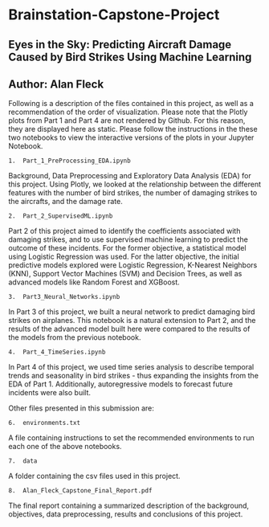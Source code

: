 # Brainstation-Capstone-Project
## Eyes in the Sky: Predicting Aircraft Damage Caused by Bird Strikes Using Machine Learning

## Author: Alan Fleck

Following is a description of the files contained in this project, as well as a recommendation of the order of visualization. Please note that the Plotly plots from Part 1 and Part 4 are not rendered by Github. For this reason, they are displayed here as static. Please follow the instructions in the these two notebooks to view the interactive versions of the plots in your Jupyter Notebook.

	1.	Part_1_PreProcessing_EDA.ipynb
Background, Data Preprocessing and Exploratory Data Analysis (EDA) for this project. Using Plotly, we looked at the relationship between the different features with the number of bird strikes, the number of damaging strikes to the aircrafts, and the damage rate.

	2.	Part_2_SupervisedML.ipynb
Part 2 of this project aimed to identify the coefficients associated with damaging strikes, and to use supervised machine learning to predict the outcome of these incidents.
For the former objective, a statistical model using Logistic Regression was used. For the latter objective, the initial predictive models explored were Logistic Regression, K-Nearest Neighbors (KNN), Support Vector Machines (SVM) and Decision Trees, as well as advanced models like Random Forest and XGBoost.

	3.	Part3_Neural_Networks.ipynb
In Part 3 of this project, we built a neural network to predict damaging bird strikes on airplanes. This notebook is a natural extension to Part 2, and the results of the advanced model built here were compared to the results of the models from the previous notebook.

	4.	Part_4_TimeSeries.ipynb
In Part 4 of this project, we used time series analysis to describe temporal trends and seasonality in bird strikes - thus expanding the insights from the EDA of Part 1. Additionally, autoregressive models to forecast future incidents were also built.


Other files presented in this submission are:

	6.	environments.txt
A file containing instructions to set the recommended environments to run each one of the above notebooks. 

	7.	data 
A folder containing the csv files used in this project.

	8.	Alan_Fleck_Capstone_Final_Report.pdf
The final report containing a summarized description of the background, objectives, data preprocessing, results and conclusions of this project.


